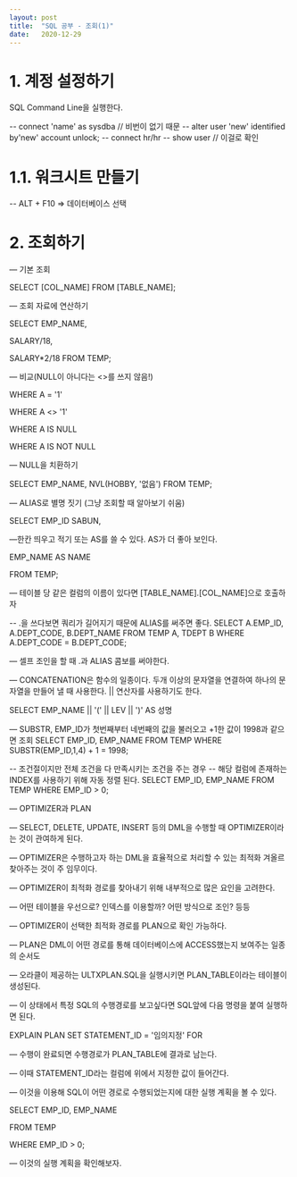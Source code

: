 ```yaml
---
layout: post
title:  "SQL 공부 - 조회(1)"
date:   2020-12-29
---
```

# 1. 계정 설정하기

SQL Command Line을 실행한다.

-- connect 'name' as sysdba // 비번이 없기 때문
-- alter user 'new' identified by'new' account unlock;
-- connect hr/hr
-- show user // 이걸로 확인

# 1.1. 워크시트 만들기

-- ALT + F10 ⇒ 데이터베이스 선택

# 2. 조회하기

— 기본 조회

SELECT [COL_NAME] FROM [TABLE_NAME];

— 조회 자료에 연산하기

SELECT EMP_NAME,

SALARY/18,

SALARY*2/18 FROM TEMP;

— 비교(NULL이 아니다는 <>를 쓰지 않음!)

WHERE A = '1'

WHERE A <> '1'

WHERE A IS NULL

WHERE A IS NOT NULL

— NULL을 치환하기

SELECT EMP_NAME, NVL(HOBBY, '없음') FROM TEMP;

— ALIAS로 별명 짓기 (그냥 조회할 때 알아보기 쉬움)

SELECT EMP_ID SABUN, 

—한칸 띄우고 적기 또는 AS를 쓸 수 있다. AS가 더 좋아 보인다.

EMP_NAME AS NAME

FROM TEMP;

— 테이블 당 같은 컬럼의 이름이 있다면 [TABLE_NAME].[COL_NAME]으로 호출하자

-- .을 쓰다보면 쿼리가 길어지기 때문에 ALIAS를 써주면 좋다.
SELECT A.EMP_ID, A.DEPT_CODE, B.DEPT_NAME
FROM TEMP A, TDEPT B
WHERE A.DEPT_CODE = B.DEPT_CODE;

— 셀프 조인을 할 때 .과 ALIAS 콤보를 써야한다.

— CONCATENATION은 함수의 일종이다. 두개 이상의 문자열을 연결하여 하나의 문자열을 만들어 낼 때 사용한다. || 연산자를 사용하기도 한다.

SELECT EMP_NAME || '(' || LEV || ')' AS 성명

— SUBSTR, EMP_ID가 첫번째부터 네번째의 값을 불러오고 +1한 값이 1998과 같으면 조회
SELECT EMP_ID, EMP_NAME
FROM TEMP
WHERE SUBSTR(EMP_ID,1,4) + 1 = 1998;

-- 조건절이지만 전체 조건을 다 만족시키는 조건을 주는 경우
-- 해당 컬럼에 존재하는 INDEX를 사용하기 위해 자동 정렬 된다.
SELECT EMP_ID, EMP_NAME
FROM TEMP
WHERE EMP_ID > 0;

— OPTIMIZER과 PLAN

— SELECT, DELETE, UPDATE, INSERT 등의 DML을 수행할 때 OPTIMIZER이라는 것이 관여하게 된다.

— OPTIMIZER은 수행하고자 하는 DML을 효율적으로 처리할 수 있는 최적화 겨올르 찾아주는 것이 주 임무이다.

— OPTIMIZER이 최적화 경로를 찾아내기 위해 내부적으로 많은 요인을 고려한다.

— 어떤 테이블을 우선으로? 인덱스를 이용할까? 어떤 방식으로 조인? 등등

— OPTIMIZER이 선택한 최적화 경로를 PLAN으로 확인 가능하다.

— PLAN은 DML이 어떤 경로를 통해 데이터베이스에 ACCESS했는지 보여주는 일종의 순서도

— 오라클이 제공하는 ULTXPLAN.SQL을 실행시키면 PLAN_TABLE이라는 테이블이 생성된다.

— 이 상태에서 특정 SQL의 수행경로를 보고싶다면 SQL앞에 다음 명령을 붙여 실행하면 된다.

EXPLAIN PLAN SET STATEMENT_ID = '임의지정' FOR

— 수행이 완료되면 수행경로가 PLAN_TABLE에 결과로 남는다.

— 이때 STATEMENT_ID라는 컬럼에 위에서 지정한 값이 들어간다.

— 이것을 이용해 SQL이 어떤 경로로 수행되었는지에 대한 실행 계획을 볼 수 있다.

SELECT EMP_ID, EMP_NAME

FROM TEMP

WHERE EMP_ID > 0;

— 이것의 실행 계획을 확인해보자.